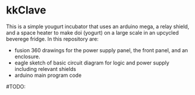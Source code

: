 # kkClave
This is a simple yougurt incubator that uses an arduino mega, a relay shield, and a space heater to make doi (yogurt) on a large scale in an upcycled beverege fridge. In this repository are: 
* fusion 360 drawings for the power supply panel, the front panel, and an enclosure.
* eagle sketch of basic circuit diagram for logic and power supply including relevant shields
* arduino main program code

#TODO:

